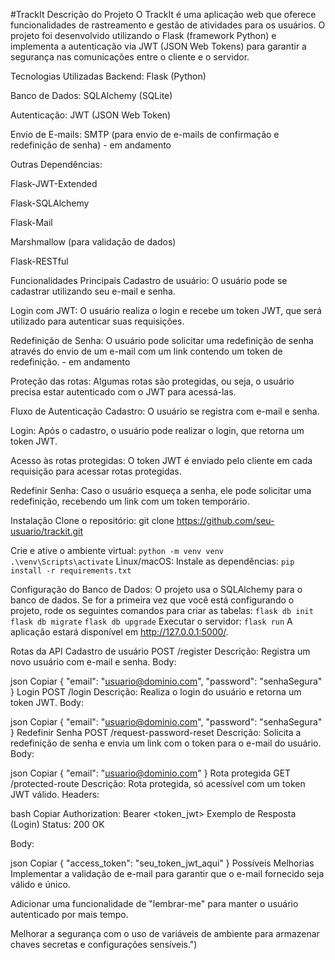 #TrackIt
Descrição do Projeto
O TrackIt é uma aplicação web que oferece funcionalidades de rastreamento e gestão de atividades para os usuários. O projeto foi desenvolvido utilizando o Flask (framework Python) e implementa a autenticação via JWT (JSON Web Tokens) para garantir a segurança nas comunicações entre o cliente e o servidor.

Tecnologias Utilizadas
Backend: Flask (Python)

Banco de Dados: SQLAlchemy (SQLite)

Autenticação: JWT (JSON Web Token)

Envio de E-mails: SMTP (para envio de e-mails de confirmação e redefinição de senha) - em andamento

Outras Dependências:

Flask-JWT-Extended

Flask-SQLAlchemy

Flask-Mail

Marshmallow (para validação de dados)

Flask-RESTful

Funcionalidades Principais
Cadastro de usuário: O usuário pode se cadastrar utilizando seu e-mail e senha.

Login com JWT: O usuário realiza o login e recebe um token JWT, que será utilizado para autenticar suas requisições.

Redefinição de Senha: O usuário pode solicitar uma redefinição de senha através do envio de um e-mail com um link contendo um token de redefinição. - em andamento

Proteção das rotas: Algumas rotas são protegidas, ou seja, o usuário precisa estar autenticado com o JWT para acessá-las.

Fluxo de Autenticação
Cadastro: O usuário se registra com e-mail e senha.

Login: Após o cadastro, o usuário pode realizar o login, que retorna um token JWT.

Acesso às rotas protegidas: O token JWT é enviado pelo cliente em cada requisição para acessar rotas protegidas.

Redefinir Senha: Caso o usuário esqueça a senha, ele pode solicitar uma redefinição, recebendo um link com um token temporário.

Instalação
Clone o repositório:
git clone https://github.com/seu-usuario/trackit.git

Crie e ative o ambiente virtual:
`python -m venv venv`
`.\venv\Scripts\activate`
Linux/macOS:
Instale as dependências:
`pip install -r requirements.txt`

Configuração do Banco de Dados: O projeto usa o SQLAlchemy para o banco de dados. Se for a primeira vez que você está configurando o projeto, rode os seguintes comandos para criar as tabelas:
`flask db init`
`flask db migrate`
`flask db upgrade`
Executar o servidor:
`flask run`
A aplicação estará disponível em http://127.0.0.1:5000/.

Rotas da API
Cadastro de usuário
POST /register
Descrição: Registra um novo usuário com e-mail e senha.
Body:

json
Copiar
{
  "email": "usuario@dominio.com",
  "password": "senhaSegura"
}
Login
POST /login
Descrição: Realiza o login do usuário e retorna um token JWT.
Body:

json
Copiar
{
  "email": "usuario@dominio.com",
  "password": "senhaSegura"
}
Redefinir Senha
POST /request-password-reset
Descrição: Solicita a redefinição de senha e envia um link com o token para o e-mail do usuário.
Body:

json
Copiar
{
  "email": "usuario@dominio.com"
}
Rota protegida
GET /protected-route
Descrição: Rota protegida, só acessível com um token JWT válido.
Headers:

bash
Copiar
Authorization: Bearer <token_jwt>
Exemplo de Resposta (Login)
Status: 200 OK

Body:

json
Copiar
{
  "access_token": "seu_token_jwt_aqui"
}
Possíveis Melhorias
Implementar a validação de e-mail para garantir que o e-mail fornecido seja válido e único.

Adicionar uma funcionalidade de "lembrar-me" para manter o usuário autenticado por mais tempo.

Melhorar a segurança com o uso de variáveis de ambiente para armazenar chaves secretas e configurações sensíveis.")
